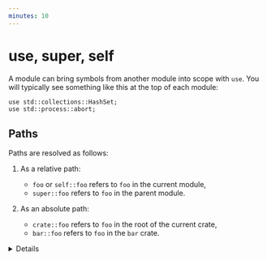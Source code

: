 ```yaml
---
minutes: 10
---
```


# use, super, self

A module can bring symbols from another module into scope with `use`. You will
typically see something like this at the top of each module:

```rust,editable
use std::collections::HashSet;
use std::process::abort;
```

## Paths

Paths are resolved as follows:

1. As a relative path:
   - `foo` or `self::foo` refers to `foo` in the current module,
   - `super::foo` refers to `foo` in the parent module.

2. As an absolute path:
   - `crate::foo` refers to `foo` in the root of the current crate,
   - `bar::foo` refers to `foo` in the `bar` crate.

<details>

- It is common to "re-export" symbols at a shorter path. For example, the
  top-level `lib.rs` in a crate might have

  ```rust,ignore
  mod storage;

  pub use storage::disk::DiskStorage;
  pub use storage::network::NetworkStorage;
  ```

  making `DiskStorage` and `NetworkStorage` available to other crates with a
  convenient, short path.

- For the most part, only items that appear in a module need to be `use`'d.
  However, a trait must be in scope to call any methods on that trait, even if a
  type implementing that trait is already in scope. For example, to use the
  `read_to_string` method on a type implementing the `Read` trait, you need to
  `use std::io::Read`.

- The `use` statement can have a wildcard: `use std::io::*`. This is discouraged
  because it is not clear which items are imported, and those might change over
  time.

</details>
